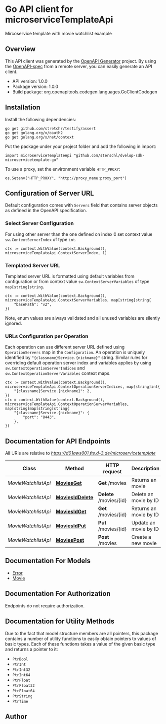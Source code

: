 # Go API client for microserviceTemplateApi

Mircoservice template with movie watchlist example

## Overview
This API client was generated by the [OpenAPI Generator](https://openapi-generator.tech) project.  By using the [OpenAPI-spec](https://www.openapis.org/) from a remote server, you can easily generate an API client.

- API version: 1.0.0
- Package version: 1.0.0
- Build package: org.openapitools.codegen.languages.GoClientCodegen

## Installation

Install the following dependencies:

```shell
go get github.com/stretchr/testify/assert
go get golang.org/x/oauth2
go get golang.org/x/net/context
```

Put the package under your project folder and add the following in import:

```golang
import microserviceTemplateApi "github.com/sterschl/dvelop-sdk-microservicetemplate-go"
```

To use a proxy, set the environment variable `HTTP_PROXY`:

```golang
os.Setenv("HTTP_PROXY", "http://proxy_name:proxy_port")
```

## Configuration of Server URL

Default configuration comes with `Servers` field that contains server objects as defined in the OpenAPI specification.

### Select Server Configuration

For using other server than the one defined on index 0 set context value `sw.ContextServerIndex` of type `int`.

```golang
ctx := context.WithValue(context.Background(), microserviceTemplateApi.ContextServerIndex, 1)
```

### Templated Server URL

Templated server URL is formatted using default variables from configuration or from context value `sw.ContextServerVariables` of type `map[string]string`.

```golang
ctx := context.WithValue(context.Background(), microserviceTemplateApi.ContextServerVariables, map[string]string{
	"basePath": "v2",
})
```

Note, enum values are always validated and all unused variables are silently ignored.

### URLs Configuration per Operation

Each operation can use different server URL defined using `OperationServers` map in the `Configuration`.
An operation is uniquely identified by `"{classname}Service.{nickname}"` string.
Similar rules for overriding default operation server index and variables applies by using `sw.ContextOperationServerIndices` and `sw.ContextOperationServerVariables` context maps.

```
ctx := context.WithValue(context.Background(), microserviceTemplateApi.ContextOperationServerIndices, map[string]int{
	"{classname}Service.{nickname}": 2,
})
ctx = context.WithValue(context.Background(), microserviceTemplateApi.ContextOperationServerVariables, map[string]map[string]string{
	"{classname}Service.{nickname}": {
		"port": "8443",
	},
})
```

## Documentation for API Endpoints

All URIs are relative to *https://d01aws001.fts.d-3.de/microservicetemplate*

Class | Method | HTTP request | Description
------------ | ------------- | ------------- | -------------
*MovieWatchlistApi* | [**MoviesGet**](docs/MovieWatchlistApi.md#moviesget) | **Get** /movies | Returns an movie
*MovieWatchlistApi* | [**MoviesIdDelete**](docs/MovieWatchlistApi.md#moviesiddelete) | **Delete** /movies/{id} | Delete an movie by ID
*MovieWatchlistApi* | [**MoviesIdGet**](docs/MovieWatchlistApi.md#moviesidget) | **Get** /movies/{id} | Returns an movie by ID
*MovieWatchlistApi* | [**MoviesIdPut**](docs/MovieWatchlistApi.md#moviesidput) | **Put** /movies/{id} | Update an movie by ID
*MovieWatchlistApi* | [**MoviesPost**](docs/MovieWatchlistApi.md#moviespost) | **Post** /movies | Create a new movie


## Documentation For Models

 - [Error](docs/Error.md)
 - [Movie](docs/Movie.md)


## Documentation For Authorization

 Endpoints do not require authorization.


## Documentation for Utility Methods

Due to the fact that model structure members are all pointers, this package contains
a number of utility functions to easily obtain pointers to values of basic types.
Each of these functions takes a value of the given basic type and returns a pointer to it:

* `PtrBool`
* `PtrInt`
* `PtrInt32`
* `PtrInt64`
* `PtrFloat`
* `PtrFloat32`
* `PtrFloat64`
* `PtrString`
* `PtrTime`

## Author



